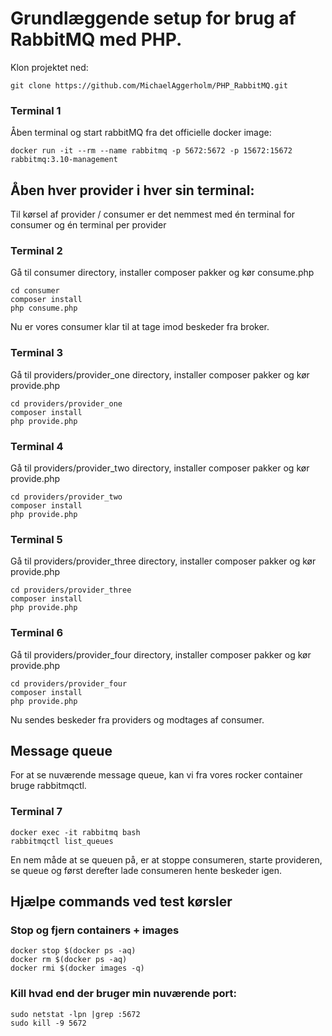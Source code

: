 # Grundlæggende setup for brug af RabbitMQ med PHP.

Klon projektet ned:
```
git clone https://github.com/MichaelAggerholm/PHP_RabbitMQ.git
```

### Terminal 1
Åben terminal og start rabbitMQ fra det officielle docker image:
```
docker run -it --rm --name rabbitmq -p 5672:5672 -p 15672:15672 rabbitmq:3.10-management
```

## Åben hver provider i hver sin terminal:
Til kørsel af provider / consumer er det nemmest med én terminal for consumer og én terminal per provider

### Terminal 2
Gå til consumer directory, installer composer pakker og kør consume.php
```
cd consumer
composer install
php consume.php
```
Nu er vores consumer klar til at tage imod beskeder fra broker.

### Terminal 3
Gå til providers/provider_one directory, installer composer pakker og kør provide.php
```
cd providers/provider_one
composer install
php provide.php
```

### Terminal 4
Gå til providers/provider_two directory, installer composer pakker og kør provide.php
```
cd providers/provider_two
composer install
php provide.php
```

### Terminal 5
Gå til providers/provider_three directory, installer composer pakker og kør provide.php
```
cd providers/provider_three
composer install
php provide.php
```
### Terminal 6
Gå til providers/provider_four directory, installer composer pakker og kør provide.php
```
cd providers/provider_four
composer install
php provide.php
```

Nu sendes beskeder fra providers og modtages af consumer.

## Message queue
For at se nuværende message queue, kan vi fra vores rocker container bruge rabbitmqctl.

### Terminal 7
```
docker exec -it rabbitmq bash
rabbitmqctl list_queues
```
En nem måde at se queuen på, er at stoppe consumeren, starte provideren, se queue og først derefter lade consumeren hente beskeder igen.

## Hjælpe commands ved test kørsler

### Stop og fjern containers + images
```
docker stop $(docker ps -aq)
docker rm $(docker ps -aq)
docker rmi $(docker images -q)
```

### Kill hvad end der bruger min nuværende port:
```
sudo netstat -lpn |grep :5672
sudo kill -9 5672
```